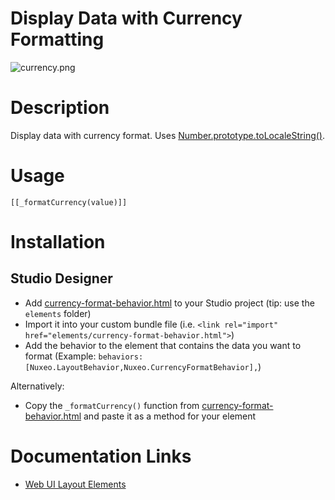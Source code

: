 # Display Data with Currency Formatting

![currency.png](currency.png)

# Description

Display data with currency format. Uses [Number.prototype.toLocaleString()](https://developer.mozilla.org/en-US/docs/Web/JavaScript/Reference/Global_Objects/Number/toLocaleString).

# Usage

`[[_formatCurrency(value)]]`

# Installation

## Studio Designer

- Add [currency-format-behavior.html](designer/currency-format-behavior.html) to your Studio project (tip: use the `elements` folder)
- Import it into your custom bundle file (i.e. `<link rel="import" href="elements/currency-format-behavior.html">`)
- Add the behavior to the element that contains the data you want to format (Example: `behaviors: [Nuxeo.LayoutBehavior,Nuxeo.CurrencyFormatBehavior],`)

Alternatively:

- Copy the `_formatCurrency()` function from [currency-format-behavior.html](designer/currency-format-behavior.html) and paste it as a method for your element

# Documentation Links

- [Web UI Layout Elements](https://doc.nuxeo.com/nxdoc/web-ui-layouts/)
